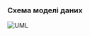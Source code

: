 ### Схема моделі даних
![UML](https://github.com/oleksandrblazhko/ai-211-ivanov/blob/laboratory-work-5/2-SoftwareDesign/2.3-DataModel/DataBase.png)

